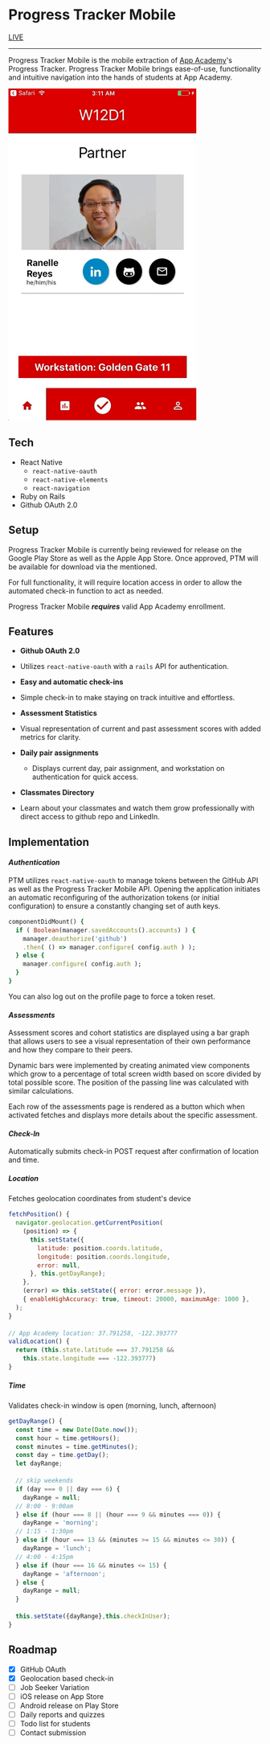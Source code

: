 # Progress Tracker Mobile
[LIVE](https://mazuolas.github.io/ProgressTrackerMobile/index.html)
___

Progress Tracker Mobile is the mobile extraction of [App Academy](appacademy.io)'s Progress Tracker.  Progress Tracker Mobile brings ease-of-use, functionality and intuitive navigation into the hands of students at App Academy.

![walkthrough](docs/general.gif)

## Tech
* React Native
  - `react-native-oauth`
  - `react-native-elements`
  - `react-navigation`
* Ruby on Rails
* Github OAuth 2.0

## Setup

Progress Tracker Mobile is currently being reviewed for release on the Google Play Store as well as the Apple App Store.  Once approved, PTM will be available for download via the mentioned.

For full functionality, it will require location access in order to allow the automated check-in function to act as needed.

Progress Tracker Mobile ***requires*** valid App Academy enrollment.


## Features
- **Github OAuth 2.0**
 - Utilizes `react-native-oauth` with a `rails` API for authentication.


- **Easy and automatic check-ins**
 - Simple check-in to make staying on track intuitive and effortless.


 - **Assessment Statistics**
  - Visual representation of current and past assessment scores with added metrics for clarity.


- **Daily pair assignments**
  - Displays current day, pair assignment, and workstation on authentication for quick access.


- **Classmates Directory**
 - Learn about your classmates and watch them grow professionally with direct access to github repo and LinkedIn.

## Implementation
#### *Authentication*
PTM utilizes `react-native-oauth` to manage tokens between the GitHub API as well as the Progress Tracker Mobile API.  Opening the application initiates an automatic reconfiguring of the authorization tokens (or initial configuration) to ensure a constantly changing set of auth keys.

```ruby
componentDidMount() {
  if ( Boolean(manager.savedAccounts().accounts) ) {
    manager.deauthorize('github')
    .then( () => manager.configure( config.auth ) );
  } else {
    manager.configure( config.auth );
  }
}
```
You can also log out on the profile page to force a token reset.

#### *Assessments*
Assessment scores and cohort statistics are displayed using a bar graph that allows users to see a visual representation of their own performance and how they compare to their peers.

Dynamic bars were implemented by creating animated view components which grow to a percentage of total screen width based on score divided by total possible score. The position of the passing line was calculated with similar calculations.  

Each row of the assessments page is rendered as a button which when activated fetches and displays more details about the specific assessment.

#### *Check-In*
Automatically submits check-in POST request after confirmation of location and time.

##### *Location*
Fetches geolocation coordinates from student's device

```JavaScript
fetchPosition() {
  navigator.geolocation.getCurrentPosition(
    (position) => {
      this.setState({
        latitude: position.coords.latitude,
        longitude: position.coords.longitude,
        error: null,
      }, this.getDayRange);
    },
    (error) => this.setState({ error: error.message }),
    { enableHighAccuracy: true, timeout: 20000, maximumAge: 1000 },
  );
}

// App Academy location: 37.791258, -122.393777
validLocation() {
  return (this.state.latitude === 37.791258 &&
    this.state.longitude === -122.393777)
}
```

##### *Time*
Validates check-in window is open (morning, lunch, afternoon)

```JavaScript
getDayRange() {
  const time = new Date(Date.now());
  const hour = time.getHours();
  const minutes = time.getMinutes();
  const day = time.getDay();
  let dayRange;

  // skip weekends
  if (day === 0 || day === 6) {
    dayRange = null;
  // 8:00 - 9:00am
  } else if (hour === 8 || (hour === 9 && minutes === 0)) {
    dayRange = 'morning';
  // 1:15 - 1:30pm
  } else if (hour === 13 && (minutes >= 15 && minutes <= 30)) {
    dayRange = 'lunch';
  // 4:00 - 4:15pm
  } else if (hour === 16 && minutes <= 15) {
    dayRange = 'afternoon';
  } else {
    dayRange = null;
  }

  this.setState({dayRange},this.checkInUser);
}
```

## Roadmap
- [x] GitHub OAuth
- [x] Geolocation based check-in
- [ ] Job Seeker Variation
- [ ] iOS release on App Store
- [ ] Android release on Play Store
- [ ] Daily reports and quizzes
- [ ] Todo list for students
- [ ] Contact submission
